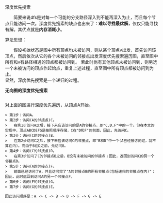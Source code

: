 深度优先搜索

&emsp;&emsp;简要来说dfs是对每一个可能的分支路径深入到不能再深入为止，而且每个节点只能访问一次。深度优先搜索的缺点也出来了：**难以寻找最优解**，仅仅只能寻找有解。其优点就是**内存消耗小**。

算法思想：

&emsp;&emsp;假设初始状态是图中所有顶点均未被访问，则从某个顶点v出发，首先访问该顶点，然后依次从它的各个未被访问的邻接点出发深度优先搜索遍历图，直至图中所有和v有路径相通的顶点都被访问到。 若此时尚有其他顶点未被访问到，则另选一个未被访问的顶点作起始点，重复上述过程，直至图中所有顶点都被访问到为止。   
显然，深度优先搜索是一个递归的过程。

**无向图的深度优先搜索**

<img src="https://github.com/wangkuiwu/datastructs_and_algorithm/blob/master/pictures/graph/iterator/02.jpg?raw=true" alt="">  

对上面的图进行深度优先遍历，从顶点A开始。  

```
> 第1步：访问A。    
> 第2步：访问(A的邻接点)C。     
>   在第1步访问A之后，接下来应该访问的是A的邻接点，即"C,D,F"中的一个。但在本文的实现中，顶点ABCDEFG是按照顺序存储，C在"D和F"的前面，因此，先访问C。   
> 第3步：访问(C的邻接点)B。    
>   在第2步访问C之后，接下来应该访问C的邻接点，即"B和D"中一个(A已经被访问过，就不算在内)。而由于B在D之前，先访问B。    
> 第4步：访问(C的邻接点)D。    
>   在第3步访问了C的邻接点B之后，B没有未被访问的邻接点；因此，返回到访问C的另一个邻接点D。    
> 第5步：访问(A的邻接点)F。    
>   前面已经访问了A，并且访问完了"A的邻接点B的所有邻接点(包括递归的邻接点在内)"；因此，此时返回到访问A的另一个邻接点F。    
> 第6步：访问(F的邻接点)G。   
> 第7步：访问(G的邻接点)E。

因此访问顺序是：A -> C -> B -> D -> F -> G -> E
```
